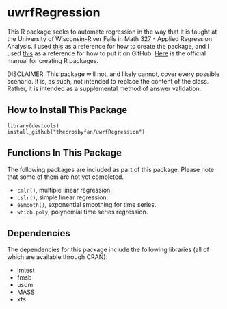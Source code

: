 # uwrfRegression

This R package seeks to automate regression in the way that it is taught at the University of Wisconsin-River Falls in Math 327 - Applied Regression Analysis. I used [this](https://hilaryparker.com/2014/04/29/writing-an-r-package-from-scratch/) as a reference for how to create the package, and I used [this](http://kbroman.org/pkg_primer/pages/github.html) as a reference for how to put it on GitHub. [Here](https://cran.r-project.org/doc/manuals/R-exts.html) is the official manual for creating R packages.

DISCLAIMER: This package will not, and likely cannot, cover every possible scenario. It is, as such, not intended to replace the content of the class. Rather, it is intended as a supplemental method of answer validation.

## How to Install This Package

    library(devtools)
    install_github("thecrosbyfan/uwrfRegression")

## Functions In This Package

The following packages are included as part of this package. Please note that some of them are not yet completed.

- ``cmlr()``, multiple linear regression.
- ``cslr()``, simple linear regression.
- ``eSmooth()``, exponential smoothing for time series.
- ``which.poly``, polynomial time series regression.

## Dependencies
The dependencies for this package include the following libraries (all of which are available through CRAN):

- lmtest
- fmsb
- usdm
- MASS
- xts
